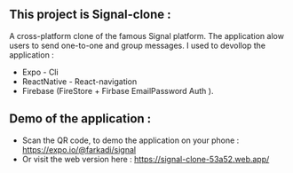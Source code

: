 ## This project is Signal-clone :
   A cross-platform clone of the famous Signal platform. The application alow users to send one-to-one and group messages. I used to devollop the application : 
   - Expo - Cli
   - ReactNative - React-navigation
   - Firebase (FireStore + Firbase EmailPassword Auth ).
## Demo of the application : 

- Scan the QR code, to demo the application on your phone : https://expo.io/@farkadi/signal 
- Or visit the web version here : https://signal-clone-53a52.web.app/

